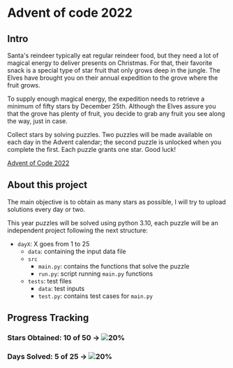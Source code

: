 # Advent of code 2022

## Intro

Santa's reindeer typically eat regular reindeer food, but they need a lot of magical energy to deliver presents on Christmas. For that, their favorite snack is a special type of star fruit that only grows deep in the jungle. The Elves have brought you on their annual expedition to the grove where the fruit grows.

To supply enough magical energy, the expedition needs to retrieve a minimum of fifty stars by December 25th. Although the Elves assure you that the grove has plenty of fruit, you decide to grab any fruit you see along the way, just in case.

Collect stars by solving puzzles. Two puzzles will be made available on each day in the Advent calendar; the second puzzle is unlocked when you complete the first. Each puzzle grants one star. Good luck!

[Advent of Code 2022](https://adventofcode.com/2022/)

## About this project

The main objective is to obtain as many stars as possible, I will try to upload solutions every day or two.

This year puzzles will be solved using python 3.10, each puzzle will be an independent project following the next structure:
- `dayX`: X goes from 1 to 25
  - `data`: containing the input data file
  - `src`
    - `main.py`: contains the functions that solve the puzzle
    - `run.py`: script running `main.py` functions
  - `tests`: test files
    - `data`: test inputs
    - `test.py`: contains test cases for `main.py`


## Progress Tracking
### Stars Obtained: 10 of 50 → ![20%](https://progress-bar.dev/20)
### Days Solved: 5 of 25 → ![20%](https://progress-bar.dev/20)
